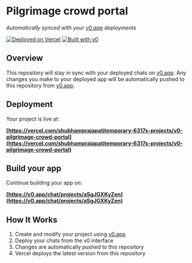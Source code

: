 # Pilgrimage crowd portal

*Automatically synced with your [v0.app](https://v0.app) deployments*

[![Deployed on Vercel](https://img.shields.io/badge/Deployed%20on-Vercel-black?style=for-the-badge&logo=vercel)](https://vercel.com/shubhamprajapatitemporary-6317s-projects/v0-pilgrimage-crowd-portal)
[![Built with v0](https://img.shields.io/badge/Built%20with-v0.app-black?style=for-the-badge)](https://v0.app/chat/projects/aSgJGXKyZen)

## Overview

This repository will stay in sync with your deployed chats on [v0.app](https://v0.app).
Any changes you make to your deployed app will be automatically pushed to this repository from [v0.app](https://v0.app).

## Deployment

Your project is live at:

**[https://vercel.com/shubhamprajapatitemporary-6317s-projects/v0-pilgrimage-crowd-portal](https://vercel.com/shubhamprajapatitemporary-6317s-projects/v0-pilgrimage-crowd-portal)**

## Build your app

Continue building your app on:

**[https://v0.app/chat/projects/aSgJGXKyZen](https://v0.app/chat/projects/aSgJGXKyZen)**

## How It Works

1. Create and modify your project using [v0.app](https://v0.app)
2. Deploy your chats from the v0 interface
3. Changes are automatically pushed to this repository
4. Vercel deploys the latest version from this repository
